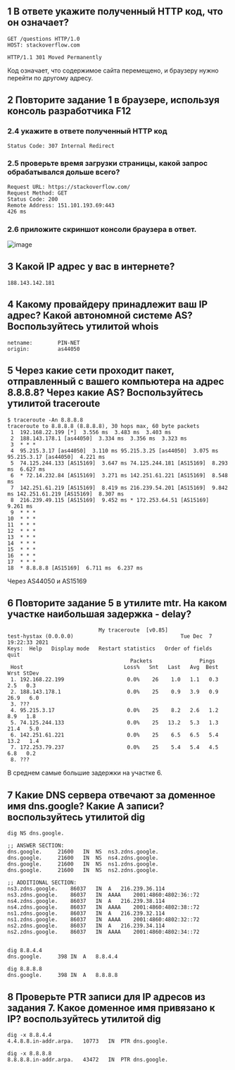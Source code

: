 ## 1 В ответе укажите полученный HTTP код, что он означает?
	
	GET /questions HTTP/1.0
	HOST: stackoverflow.com
	
	HTTP/1.1 301 Moved Permanently

Код означает, что содержимое сайта перемещено, и браузеру нужно перейти по другому адресу.

## 2 Повторите задание 1 в браузере, используя консоль разработчика F12

### 2.4 укажите в ответе полученный HTTP код

	Status Code: 307 Internal Redirect
	
### 2.5 проверьте время загрузки страницы, какой запрос обрабатывался дольше всего?

	Request URL: https://stackoverflow.com/
	Request Method: GET
	Status Code: 200 
	Remote Address: 151.101.193.69:443
	426 ms
	
### 2.6 приложите скриншот консоли браузера в ответ.

![image](https://user-images.githubusercontent.com/93075740/145064270-c1e1375a-14e1-47bb-a023-b270e89f8f30.png)

## 3 Какой IP адрес у вас в интернете?

	188.143.142.181
	
## 4 Какому провайдеру принадлежит ваш IP адрес? Какой автономной системе AS? Воспользуйтесь утилитой whois

	netname:        PIN-NET
	origin:         as44050
	
## 5 Через какие сети проходит пакет, отправленный с вашего компьютера на адрес 8.8.8.8? Через какие AS? Воспользуйтесь утилитой traceroute

	$ traceroute -An 8.8.8.8
	traceroute to 8.8.8.8 (8.8.8.8), 30 hops max, 60 byte packets
	 1  192.168.22.199 [*]  3.556 ms  3.483 ms  3.403 ms
	 2  188.143.178.1 [as44050]  3.334 ms  3.356 ms  3.323 ms
	 3  * * *
	 4  95.215.3.17 [as44050]  3.110 ms 95.215.3.25 [as44050]  3.075 ms 95.215.3.17 [as44050]  4.221 ms
	 5  74.125.244.133 [AS15169]  3.647 ms 74.125.244.181 [AS15169]  8.293 ms  6.627 ms
	 6  * 72.14.232.84 [AS15169]  3.271 ms 142.251.61.221 [AS15169]  8.548 ms
	 7  142.251.61.219 [AS15169]  8.419 ms 216.239.54.201 [AS15169]  9.842 ms 142.251.61.219 [AS15169]  8.307 ms
	 8  216.239.49.115 [AS15169]  9.452 ms * 172.253.64.51 [AS15169]  9.261 ms
	 9  * * *
	10  * * *
	11  * * *
	12  * * *
	13  * * *
	14  * * *
	15  * * *
	16  * * *
	17  * * *
	18  * 8.8.8.8 [AS15169]  6.711 ms  6.237 ms
	
Через AS44050 и AS15169

## 6 Повторите задание 5 в утилите mtr. На каком участке наибольшая задержка - delay?

	                             My traceroute  [v0.85]
	test-hystax (0.0.0.0)                                  Tue Dec  7 19:22:33 2021
	Keys:  Help   Display mode   Restart statistics   Order of fields   quit
	                                       Packets               Pings
	 Host                                Loss%   Snt   Last   Avg  Best  Wrst StDev
	 1. 192.168.22.199                    0.0%    26    1.0   1.1   0.3   2.5   0.3
	 2. 188.143.178.1                     0.0%    25    0.9   3.9   0.9  26.9   6.0
	 3. ???
	 4. 95.215.3.17                       0.0%    25    8.2   2.6   1.2   8.9   1.8
	 5. 74.125.244.133                    0.0%    25   13.2   5.3   1.3  21.4   5.0
	 6. 142.251.61.221                    0.0%    25    6.5   6.5   5.4  13.2   1.4
	 7. 172.253.79.237                    0.0%    25    5.4   5.4   4.5   6.8   0.2
	 8. ???

В среднем самые большие задержки на участке 6.

## 7 Какие DNS сервера отвечают за доменное имя dns.google? Какие A записи? воспользуйтесь утилитой dig

	dig NS dns.google.
	
	;; ANSWER SECTION:
	dns.google.		21600	IN	NS	ns3.zdns.google.
	dns.google.		21600	IN	NS	ns4.zdns.google.
	dns.google.		21600	IN	NS	ns1.zdns.google.
	dns.google.		21600	IN	NS	ns2.zdns.google.
	
	;; ADDITIONAL SECTION:
	ns3.zdns.google.	86037	IN	A	216.239.36.114
	ns3.zdns.google.	86037	IN	AAAA	2001:4860:4802:36::72
	ns4.zdns.google.	86037	IN	A	216.239.38.114
	ns4.zdns.google.	86037	IN	AAAA	2001:4860:4802:38::72
	ns1.zdns.google.	86037	IN	A	216.239.32.114
	ns1.zdns.google.	86037	IN	AAAA	2001:4860:4802:32::72
	ns2.zdns.google.	86037	IN	A	216.239.34.114
	ns2.zdns.google.	86037	IN	AAAA	2001:4860:4802:34::72


	dig 8.8.4.4
	dns.google.		398	IN	A	8.8.4.4
	
	dig 8.8.8.8
	dns.google.		398	IN	A	8.8.8.8
	
## 8 Проверьте PTR записи для IP адресов из задания 7. Какое доменное имя привязано к IP? воспользуйтесь утилитой dig

	dig -x 8.8.4.4
	4.4.8.8.in-addr.arpa.	10773	IN	PTR	dns.google.
	
	dig -x 8.8.8.8
	8.8.8.8.in-addr.arpa.	43472	IN	PTR	dns.google.

